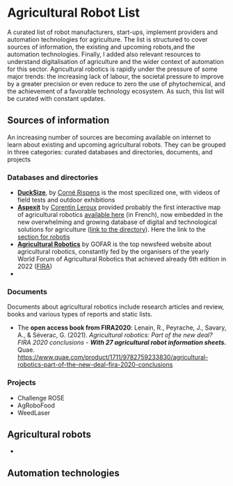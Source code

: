 # Agricultural Robot List
A curated list of robot manufacturers, start-ups, implement providers and automation technologies for agriculture. The list is structured to cover sources of information, the existing and upcoming robots,and the automation technologies. Finally, I added also relevant resources to understand digitalisation of agriculture and the wider context of automation for this sector. 
Agricultural robotics is rapidly under the pressure of some major trends: the increasing lack of labour, the societal pressure to improve by a greater precision or even reduce to zero the use of phytochemical, and the achievement of a favorable technology ecosystem. As such, this list will be curated with constant updates.  

## Sources of information
An increasing number of sources are becoming available on internet to learn about existing and upcoming agricultural robots. They can be grouped in three categories: curated databases and directories, documents, and projects  

### Databases and directories
- **[DuckSize](https://www.ducksize.com/)**, by [Corné Rispens](https://www.linkedin.com/in/corne-rispens/) is the most specilized one, with videos of field tests and outdoor exhibitions 
- **[Aspexit](https://www.aspexit.com/en/)** by [Corentin Leroux](https://www.linkedin.com/in/corentin-leroux-0225a182/) provided probably the first interactive map of agricultural robotics [available here](https://www.aspexit.com/la-robotique-en-agriculture/) (in French), now embedded in the new overwhelming and growing database of digital and technological solutions for agriculture ([link to the directory](https://www.lesoutilsnumeriquesdesagriculteurs.com/en/)). Here the link to the [section for robotis](https://www.lesoutilsnumeriquesdesagriculteurs.com/en/technologies/robotique/) 
- **[Agricultural Robotics](https://www.agricultural-robotics.com/)** by GOFAR is the top newsfeed website about agricultural robotics, constantly fed by the organisers of the yearly World Forum of Agricultural Robotics that achieved already 6th edition in 2022 ([FIRA](https://www.fira-agtech.com/))
- 

### Documents
Documents about agricultural robotics include research articles and review, books and various types of reports and static lists. 
- The **open access book from FIRA2020**: Lenain, R., Peyrache, J., Savary, A., & Séverac, G. (2021). *Agricultural robotics: Part of the new deal? FIRA 2020 conclusions - **With 27 agricultural robot information sheets.*** Quae. https://www.quae.com/product/1711/9782759233830/agricultural-robotics-part-of-the-new-deal-fira-2020-conclusions


### Projects
- Challenge ROSE
- AgRoboFood
- WeedLaser

## Agricultural robots
- 
## Automation technologies
